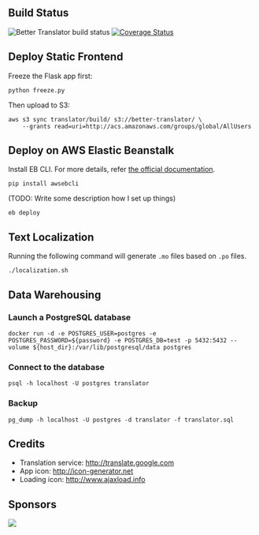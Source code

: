 Build Status
------------
![Better Translator build status](https://travis-ci.org/suminb/translator.svg)
[![Coverage Status](https://coveralls.io/repos/suminb/translator/badge.svg?branch=develop&service=github)](https://coveralls.io/github/suminb/translator?branch=develop)

Deploy Static Frontend
----------------------

Freeze the Flask app first:

    python freeze.py

Then upload to S3:

    aws s3 sync translator/build/ s3://better-translator/ \
        --grants read=uri=http://acs.amazonaws.com/groups/global/AllUsers

Deploy on AWS Elastic Beanstalk
-------------------------------

Install EB CLI. For more details, refer [the official
documentation](http://docs.aws.amazon.com/elasticbeanstalk/latest/dg/eb-cli3-install.html).

    pip install awsebcli

(TODO: Write some description how I set up things)

    eb deploy

Text Localization
-----------------

Running the following command will generate `.mo` files based on `.po` files.

    ./localization.sh

Data Warehousing
----------------

### Launch a PostgreSQL database

    docker run -d -e POSTGRES_USER=postgres -e POSTGRES_PASSWORD=${password} -e POSTGRES_DB=test -p 5432:5432 --volume ${host_dir}:/var/lib/postgresql/data postgres

### Connect to the database

    psql -h localhost -U postgres translator

### Backup

    pg_dump -h localhost -U postgres -d translator -f translator.sql


Credits
-------

* Translation service: <http://translate.google.com>
* App icon: <http://icon-generator.net>
* Loading icon: <http://www.ajaxload.info>

Sponsors
--------

<a href="https://www.browserstack.com">
  <img src="https://jordankasper.com/js-testing/images/browserstack.png"/>
</a>
